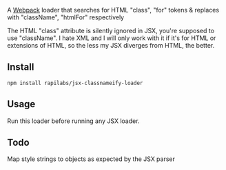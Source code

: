 A [Webpack](http://webpack.github.io/) loader that searches for HTML "class", "for" tokens & replaces with "className", "htmlFor" respectively

The HTML "class" attribute is silently ignored in JSX, you're supposed to use "className".
I hate XML and I will only work with it if it's for HTML or extensions of HTML,
so the less my JSX diverges from HTML, the better.

Install
-------

`npm install rapilabs/jsx-classnameify-loader`

Usage
-----

Run this loader before running any JSX loader.

Todo
----

Map style strings to objects as expected by the JSX parser
